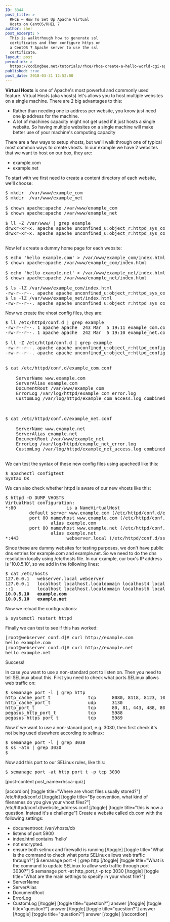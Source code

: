```yaml
---
ID: 3344
post_title: >
  RHCE – How To Set Up Apache Virtual
  Hosts on CentOS/RHEL 7
author: sher
post_excerpt: >
  This is walktrhough how to generate ssl
  certificates and then configure https on
  a CentOS 7 Apache server to use the ssl
  certificate.
layout: post
permalink: >
  https://codingbee.net/tutorials/rhce/rhce-create-a-hello-world-cgi-app-on-centos-rhel-7-2
published: true
post_date: 2018-03-31 12:52:00
---
```

<strong>Virtual Hosts</strong> is one of Apache's most powerful and commonly used feature. Virtual Hosts (aka vhosts) let's allows you to host multiple websites on a single machine. There are 2 big advantages to this:

<ul>
	<li>Rather than needing one ip address per website, you know just need one ip address for the machine.</li>
	<li>A lot of machines capacity might not get used if it just hosts a single website. So having multiple websites on a single machine will make better use of your machine's computing capacity</li>
</ul>

There are a few ways to setup vhosts, but we'll walk through one of typical most common ways to create vhosts. In our example we have 2 websites that we want to host on our box, they are:

<ul>
	<li>example.com</li>
	<li>example.net</li>
</ul>


To start with we first need to create a content directory of each website, we'll choose:


<pre lang='bash'>
$ mkdir  /var/www/example_com
$ mkdir  /var/www/example_net

$ chown apache:apache /var/www/example_com
$ chown apache:apache /var/www/example_net

$ ll -Z /var/www/ | grep example
drwxr-xr-x. apache apache unconfined_u:object_r:httpd_sys_content_t:s0 example_com
drwxr-xr-x. apache apache unconfined_u:object_r:httpd_sys_content_t:s0 example_net

</pre>


Now let's create a dummy home page for each website:

<pre lang='bash'>
$ echo 'hello example.com' > /var/www/example_com/index.html
$ chown apache:apache /var/www/example_com/index.html

$ echo 'hello example.net' > /var/www/example_net/index.html
$ chown apache:apache /var/www/example_net/index.html

$ ls -lZ /var/www/example_com/index.html
-rw-r--r--. apache apache unconfined_u:object_r:httpd_sys_content_t:s0 /var/www/example_com/index.html
$ ls -lZ /var/www/example_net/index.html
-rw-r--r--. apache apache unconfined_u:object_r:httpd_sys_content_t:s0 /var/www/example_net/index.html
</pre>


Now we create the vhost config files, they are:

<pre lang='bash'>
$ ll /etc/httpd/conf.d | grep example
-rw-r--r--. 1 apache apache  243 Mar  5 19:11 example_com.conf
-rw-r--r--. 1 apache apache  242 Mar  5 19:10 example_net.conf

$ ll -Z /etc/httpd/conf.d | grep example
-rw-r--r--. apache apache unconfined_u:object_r:httpd_config_t:s0 example_com.conf
-rw-r--r--. apache apache unconfined_u:object_r:httpd_config_t:s0 example_net.conf


$ cat /etc/httpd/conf.d/example_com.conf
<VirtualHost *:80>
    ServerName www.example.com
    ServerAlias example.com
    DocumentRoot /var/www/example_com
    ErrorLog /var/log/httpd/example_com_error.log
    CustomLog /var/log/httpd/example_com_access.log combined
</VirtualHost>


$ cat /etc/httpd/conf.d/example_net.conf
<VirtualHost *:80>
    ServerName www.example.net
    ServerAlias example.net
    DocumentRoot /var/www/example_net
    ErrorLog /var/log/httpd/example_net_error.log
    CustomLog /var/log/httpd/example_net_access.log combined
</VirtualHost>
</pre>

We can test the syntax of these new config files using apachectl like this:

<pre lang='bash'>
$ apachectl configtest
Syntax OK
</pre>

We can also check whether httpd is aware of our new vhosts like this:

<pre lang='bash'>
$ httpd -D DUMP_VHOSTS
VirtualHost configuration:
*:80                   is a NameVirtualHost
         default server www.example.com (/etc/httpd/conf.d/example_com.conf:1)
         port 80 namevhost www.example.com (/etc/httpd/conf.d/example_com.conf:1)
                 alias example.com
         port 80 namevhost www.example.net (/etc/httpd/conf.d/example_net.conf:1)
                 alias example.net
*:443                  webserver.local (/etc/httpd/conf.d/ssl.conf:56)
</pre>



Since these are dummy websites for testing purposes, we don't have public dns entries for example.com and example.net. So we need to do the dns resolution locally using /etc/hosts file. In our example, our box's IP address is '10.0.5.10', so we add in the following lines:


<pre lang='bash'>
$ cat /etc/hosts
127.0.0.1	webserver.local	webserver
127.0.0.1   localhost localhost.localdomain localhost4 localhost4.localdomain4
::1         localhost localhost.localdomain localhost6 localhost6.localdomain6
<strong>10.0.5.10   example.com</strong>
<strong>10.0.5.10   example.net</strong>
</pre>

Now we reload the configurations:


<pre lang='bash'>
$ systemctl restart httpd
</pre>


Finally we can test to see if this has worked:


<pre lang='bash'>
[root@webserver conf.d]# curl http://example.com
hello example.com
[root@webserver conf.d]# curl http://example.net
hello example.net
</pre>

Success!


In case you want to use a non-standard port to listen on. Then you need to tell SELinux about this. First you need to check what ports SELinux allows web traffic on:

<pre>
$ semanage port -l | grep http
http_cache_port_t              tcp      8080, 8118, 8123, 10001-10010
http_cache_port_t              udp      3130
http_port_t                    tcp      80, 81, 443, 488, 8008, 8009, 8443, 9000
pegasus_http_port_t            tcp      5988
pegasus_https_port_t           tcp      5989
</pre>

Now if we want to use a non-stanard port, e.g. 3030, then first check it's not being used elsewhere according to selinux:

<pre>
$ semanage port -l | grep 3030
$ ss -atn | grep 3030
$
</pre>
 
Now add this port to our SELinux rules, like this:

<pre>
$ semanage port -at http_port_t -p tcp 3030
</pre>

[post-content post_name=rhsca-quiz] 

[accordion]
[toggle title="Where are vhost files usually stored?"]
/etc/httpd/conf.d
[/toggle]
[toggle title="By convention, what kind of filenames do you give your vhost files?"]
/etc/httpd/conf.d/website_address.conf
[/toggle]
[toggle title="this is now a question. Instead it's a challenge"]
Create a website called cb.com with the following settings:
- documentroot: /var/vhosts/cb
- listens of port 5900
- index.html contains 'hello'
- not encrypted. 
- ensure both selinux and firewalld is running
[/toggle]
[toggle title="What is the command to check what ports SELinux allows web traffic through?"]
$ semanage port -l | grep http
[/toggle]
[toggle title="What is the command to update SELinux to allow web traffic through port 3030?"]
$ semanage port -at http_port_t -p tcp 3030
[/toggle]
[toggle title="What are the main settings to specify in your vhost file?"]
- ServerName
- ServerAlias
- DocumentRoot
- ErrorLog
- CustomLog
[/toggle]
[toggle title="question?"]
answer
[/toggle]
[toggle title="question?"]
answer
[/toggle]
[toggle title="question?"]
answer
[/toggle]
[toggle title="question?"]
answer
[/toggle]
[/accordion]